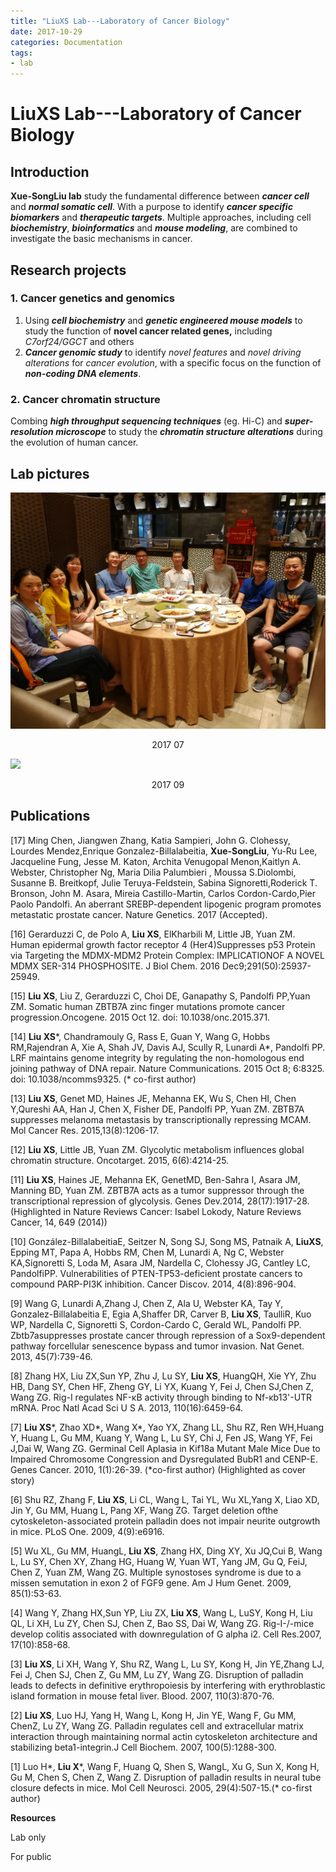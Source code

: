 ```yaml
---
title: "LiuXS Lab---Laboratory of Cancer Biology"
date: 2017-10-29
categories: Documentation
tags:
- lab
---
```




# LiuXS Lab---Laboratory of Cancer Biology 

## Introduction

**Xue-SongLiu lab** study the fundamental difference between ***cancer cell*** and ***normal somatic cell***. With a purpose to identify ***cancer specific biomarkers*** and ***therapeutic targets***. Multiple approaches, including cell ***biochemistry***, ***bioinformatics*** and ***mouse modeling***, are combined to investigate the basic mechanisms in cancer.

 <!-- more -->

## Research projects

### 1. Cancer genetics and genomics

1. Using ***cell biochemistry*** and ***genetic engineered mouse models*** to study the function of **novel cancer related genes,** including *C7orf24/GGCT* and others 
2. ***Cancer genomic study*** to identify *novel features* and *novel driving alterations* for *cancer evolution*, with a specific focus on the function of ***non-coding DNA elements***. 



### 2. Cancer chromatin structure

Combing ***high throughput sequencing techniques*** (eg. Hi-C) and ***super-resolution microscope*** to study the ***chromatin structure alterations*** during the evolution of human cancer. 
 

## Lab pictures

![](../images/LiuXSLab201707.jpg)

<p align="center">2017 07</p>


![](../images/LiuXSLab201709.jpg)

 <p align="center">2017 09</p>

## Publications

[17] Ming Chen, Jiangwen Zhang, Katia Sampieri, John G. Clohessy, Lourdes Mendez,Enrique Gonzalez-Billalabeitia, **Xue-SongLiu**, Yu-Ru Lee, Jacqueline Fung, Jesse M. Katon, Archita Venugopal Menon,Kaitlyn A. Webster, Christopher Ng, Maria Dilia Palumbieri , Moussa S.Diolombi, Susanne B. Breitkopf, Julie Teruya-Feldstein, Sabina Signoretti,Roderick T. Bronson, John M. Asara, Mireia Castillo-Martin, Carlos Cordon-Cardo,Pier Paolo Pandolfi. An aberrant SREBP-dependent lipogenic program promotes metastatic prostate cancer. Nature Genetics. 2017 (Accepted).

[16] Gerarduzzi C, de Polo A, **Liu XS**, ElKharbili M, Little JB, Yuan ZM. Human epidermal growth factor receptor 4 (Her4)Suppresses p53 Protein via Targeting the MDMX-MDM2 Protein Complex: IMPLICATIONOF A NOVEL MDMX SER-314 PHOSPHOSITE. J Biol Chem. 2016 Dec9;291(50):25937-25949.  

[15] **Liu XS**, Liu Z, Gerarduzzi C, Choi DE, Ganapathy S, Pandolfi PP,Yuan ZM. Somatic human ZBTB7A zinc finger mutations promote cancer progression.Oncogene. 2015 Oct 12. doi: 10.1038/onc.2015.371.

[14] **Liu XS**\*, Chandramouly G, Rass E, Guan Y, Wang G, Hobbs RM,Rajendran A, Xie A, Shah JV, Davis AJ, Scully R, Lunardi A\*, Pandolfi PP. LRF maintains genome integrity by regulating the non-homologous end joining pathway of DNA repair. Nature Communications. 2015 Oct 8; 6:8325. doi: 10.1038/ncomms9325. (\* co-first author)

[13] **Liu XS**, Genet MD, Haines JE, Mehanna EK, Wu S, Chen HI, Chen Y,Qureshi AA, Han J, Chen X, Fisher DE, Pandolfi PP, Yuan ZM. ZBTB7A suppresses melanoma metastasis by transcriptionally repressing MCAM. Mol Cancer Res. 2015,13(8):1206-17.

[12] **Liu XS**, Little JB, Yuan ZM. Glycolytic metabolism influences global chromatin structure. Oncotarget. 2015, 6(6):4214-25.

[11] **Liu XS**, Haines JE, Mehanna EK, GenetMD, Ben-Sahra I, Asara JM, Manning BD, Yuan ZM. ZBTB7A acts as a tumor suppressor through the transcriptional repression of glycolysis. Genes Dev.2014, 28(17):1917-28. (Highlighted in Nature Reviews Cancer: Isabel Lokody, Nature Reviews Cancer, 14, 649 (2014))  

[10] González-BillalabeitiaE, Seitzer N, Song SJ, Song MS, Patnaik A, **LiuXS**, Epping MT, Papa A, Hobbs RM, Chen M, Lunardi A, Ng C, Webster KA,Signoretti S, Loda M, Asara JM, Nardella C, Clohessy JG, Cantley LC, PandolfiPP. Vulnerabilities of PTEN-TP53-deficient prostate cancers to compound PARP-PI3K inhibition. Cancer Discov. 2014, 4(8):896-904. 

[9] Wang G, Lunardi A,Zhang J, Chen Z, Ala U, Webster KA, Tay Y, Gonzalez-Billalabeitia E, Egia A,Shaffer DR, Carver B, **Liu XS**, TaulliR, Kuo WP, Nardella C, Signoretti S, Cordon-Cardo C, Gerald WL, Pandolfi PP. Zbtb7asuppresses prostate cancer through repression of a Sox9-dependent pathway forcellular senescence bypass and tumor invasion. Nat Genet. 2013, 45(7):739-46. 

[8] Zhang HX, Liu ZX,Sun YP, Zhu J, Lu SY, **Liu XS**, HuangQH, Xie YY, Zhu HB, Dang SY, Chen HF, Zheng GY, Li YX, Kuang Y, Fei J, Chen SJ,Chen Z, Wang ZG. Rig-I regulates NF-κB activity through binding to Nf-κb13'-UTR mRNA. Proc Natl Acad Sci U S A. 2013, 110(16):6459-64. 

[7] **Liu XS**\*, Zhao XD\*, Wang X\*, Yao YX, Zhang LL, Shu RZ, Ren WH,Huang Y, Huang L, Gu MM, Kuang Y, Wang L, Lu SY, Chi J, Fen JS, Wang YF, Fei J,Dai W, Wang ZG. Germinal Cell Aplasia in Kif18a Mutant Male Mice Due to Impaired Chromosome Congression and Dysregulated BubR1 and CENP-E. Genes Cancer. 2010, 1(1):26-39. (\*co-first author) (Highlighted as cover story)

[6] Shu RZ, Zhang F, **Liu XS**, Li CL, Wang L, Tai YL, Wu XL,Yang X, Liao XD, Jin Y, Gu MM, Huang L, Pang XF, Wang ZG. Target deletion ofthe cytoskeleton-associated protein palladin does not impair neurite outgrowth in mice. PLoS One. 2009, 4(9):e6916. 

[5] Wu XL, Gu MM, HuangL, **Liu XS**, Zhang HX, Ding XY, Xu JQ,Cui B, Wang L, Lu SY, Chen XY, Zhang HG, Huang W, Yuan WT, Yang JM, Gu Q, FeiJ, Chen Z, Yuan ZM, Wang ZG. Multiple synostoses syndrome is due to a missen semutation in exon 2 of FGF9 gene. Am J Hum Genet. 2009, 85(1):53-63. 

[4] Wang Y, Zhang HX,Sun YP, Liu ZX, **Liu XS**, Wang L, LuSY, Kong H, Liu QL, Li XH, Lu ZY, Chen SJ, Chen Z, Bao SS, Dai W, Wang ZG. Rig-I-/-mice develop colitis associated with downregulation of G alpha i2. Cell Res.2007, 17(10):858-68.

[3] **Liu XS**, Li XH, Wang Y, Shu RZ, Wang L, Lu SY, Kong H, Jin YE,Zhang LJ, Fei J, Chen SJ, Chen Z, Gu MM, Lu ZY, Wang ZG. Disruption of palladin leads to defects in definitive erythropoiesis by interfering with erythroblastic island formation in mouse fetal liver. Blood. 2007, 110(3):870-76.

[2] **Liu XS**, Luo HJ, Yang H, Wang L, Kong H, Jin YE, Wang F, Gu MM, ChenZ, Lu ZY, Wang ZG. Palladin regulates cell and extracellular matrix interaction through maintaining normal actin cytoskeleton architecture and stabilizing beta1-integrin.J Cell Biochem. 2007, 100(5):1288-300.

[1] Luo H\*, **Liu X**\*, Wang F, Huang Q, Shen S, WangL, Xu G, Sun X, Kong H, Gu M, Chen S, Chen Z, Wang Z. Disruption of palladin results in neural tube closure defects in mice. Mol Cell Neurosci. 2005, 29(4):507-15.(\* co-first author)



**Resources**

Lab only

For public